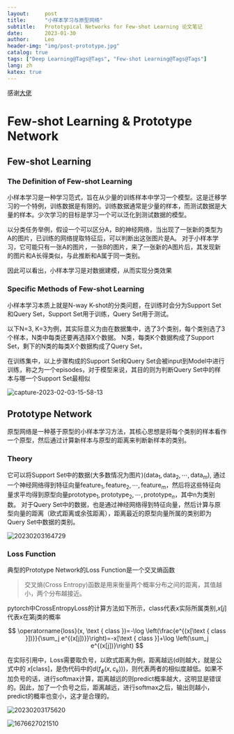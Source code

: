 ```yaml
---
layout:     post
title:      "小样本学习与原型网络"
subtitle:   Prototypical Networks for Few-shot Learning 论文笔记
date:       2023-01-30
author:     Leo
header-img: "img/post-prototype.jpg"
catalog: true
tags: ["Deep Learning@Tags@Tags", "Few-shot Learning@Tags@Tags"]
lang: zh
katex: true
---
```

感谢[大佬](https://www.cnblogs.com/xiaohuiduan/p/16244173.html#%E7%AE%97%E6%B3%95%E6%B5%81%E7%A8%8B)

# Few-shot Learning & Prototype Network

## Few-shot Learning

### The Definition of Few-shot Learning

小样本学习是一种学习范式，旨在从少量的训练样本中学习一个模型。这是迁移学习的一个特例，训练数据是有限的。训练数据通常是少量的样本，而测试数据是大量的样本。少次学习的目标是学习一个可以泛化到测试数据的模型。

以分类任务举例，假设一个可以区分A，B的神经网络，当出现了一张新的类型为A的图片，已训练的网络提取特征后，可以判断出这张图片是A。
对于小样本学习，它可能只有一张A的图片，一张B的图片，来了一张新的A图片后，其发现新的图片和A长得类似，与此推断和A属于同一类别。

因此可以看出，小样本学习是对数据建模，从而实现分类效果

### Specific Methods of Few-shot Learning

小样本学习本质上就是N-way K-shot的分类问题，在训练时会分为Support Set和Query Set，Support Set用于训练，Query Set用于测试。

以下N=3, K=3为例，其实际意义为由在数据集中，选了3个类别，每个类别选了3个样本，N类中每类还要再选择X个数据。
N类，每类K个数据构成了Support Set，剩下的N类的每类X个数据构成了Query Set，

在训练集中，以上步骤构成的Support Set和Query Set会被input到Model中进行训练，称之为一个episodes，对于模型来说，其目的则为判断Query Set中的样本与哪一个Support Set最相似

![capture-2023-02-03-15-58-13](https://cdn.jsdelivr.net/gh/LogicLee0902/ImageBed@main/blogs/imgs/capture-2023-02-03-15-58-13.jpg)

## Prototype Network

原型网络是一种基于原型的小样本学习方法，其核心思想是将每个类别的样本看作一个原型，然后通过计算新样本与原型的距离来判断新样本的类别。

### Theory

它可以将Support Set中的数据(大多数情况为图片)$(\text{data}_1, \text{data}_2, \cdots, \text{data}_m)$, 通过一个神经网络得到特征向量$\text{feature}_1, \text{feature}_2, \cdots, \text{feature}_m$，然后将这些特征向量求平均得到原型向量$\text{prototype}_1, \text{prototype}_2, \cdots, \text{prototype}_n$，其中n为类别数。
对于Query Set中的数据，也是通过神经网络得到特征向量，然后计算与原型向量的距离（欧式距离或余弦距离），距离最近的原型向量所属的类别即为Query Set中数据的类别。

![20230203164729](https://cdn.jsdelivr.net/gh/LogicLee0902/ImageBed@main/blogs/imgs/20230203164729.png)

### Loss Function

典型的Prototype Network的Loss Function是一个交叉熵函数

> 交叉熵(Cross Entropy)函数是用来衡量两个概率分布之间的距离，其值越小，两个分布越接近。

pytorch中CrossEntropyLoss的计算方法如下所示，class代表x实际所属类别,$x[j]$代表x在第j类的概率

$$
\operatorname{loss}(x, \text { class })=-\log \left(\frac{e^{(x[\text { class }])}}{\sum_j e^{(x[j])}}\right)=-x[\text { class }]+\log \left(\sum_j e^{(x[j])}\right)
$$

在实际引用中，Loss需要取负号，以欧式距离为例，距离越远(d则越大，就是公式中的
$x[\text{class}]$，是伪代码中的$d(f_\phi(x, c_k))$)，则代表两者的相似度越低。如果不加负号的话，进行softmax计算，距离越远的则predict概率越大，这明显是错误的。因此，加了一个负号之后，距离越远，进行softmax之后，输出则越小，predict的概率也变小，这才是合理的。

![20230203175620](https://cdn.jsdelivr.net/gh/LogicLee0902/ImageBed@main/blogs/imgs/20230203175620.png)


![1676627021510](image/few-shot-learning&prototype-network/1676627021510.png)
